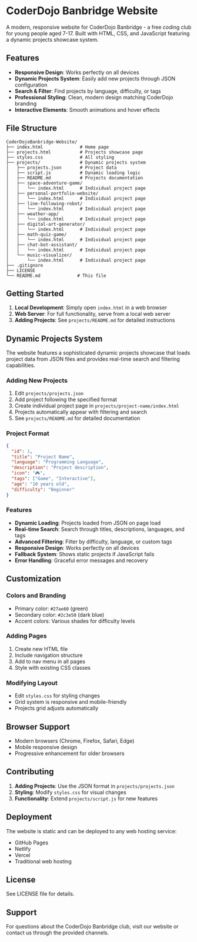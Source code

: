 # CoderDojo Banbridge Website

A modern, responsive website for CoderDojo Banbridge - a free coding club for young people aged 7-17. Built with HTML, CSS, and JavaScript featuring a dynamic projects showcase system.

## Features

- **Responsive Design**: Works perfectly on all devices
- **Dynamic Projects System**: Easily add new projects through JSON configuration
- **Search & Filter**: Find projects by language, difficulty, or tags
- **Professional Styling**: Clean, modern design matching CoderDojo branding
- **Interactive Elements**: Smooth animations and hover effects

## File Structure

```
CoderDojoBanbridge-Website/
├── index.html              # Home page
├── projects.html           # Projects showcase page
├── styles.css              # All styling
├── projects/               # Dynamic projects system
│   ├── projects.json       # Project data
│   ├── script.js           # Dynamic loading logic
│   ├── README.md           # Projects documentation
│   ├── space-adventure-game/
│   │   └── index.html      # Individual project page
│   ├── personal-portfolio-website/
│   │   └── index.html      # Individual project page
│   ├── line-following-robot/
│   │   └── index.html      # Individual project page
│   ├── weather-app/
│   │   └── index.html      # Individual project page
│   ├── digital-art-generator/
│   │   └── index.html      # Individual project page
│   ├── math-quiz-game/
│   │   └── index.html      # Individual project page
│   ├── chat-bot-assistant/
│   │   └── index.html      # Individual project page
│   └── music-visualizer/
│       └── index.html      # Individual project page
├── .gitignore
├── LICENSE
└── README.md              # This file
```

## Getting Started

1. **Local Development**: Simply open `index.html` in a web browser
2. **Web Server**: For full functionality, serve from a local web server
3. **Adding Projects**: See `projects/README.md` for detailed instructions

## Dynamic Projects System

The website features a sophisticated dynamic projects showcase that loads project data from JSON files and provides real-time search and filtering capabilities.

### Adding New Projects

1. Edit `projects/projects.json`
2. Add project following the specified format
3. Create individual project page in `projects/project-name/index.html`
4. Projects automatically appear with filtering and search
5. See `projects/README.md` for detailed documentation

### Project Format

```json
{
  "id": 1,
  "title": "Project Name",
  "language": "Programming Language",
  "description": "Project description",
  "icon": "🎮",
  "tags": ["Game", "Interactive"],
  "age": "10 years old",
  "difficulty": "Beginner"
}
```

### Features

- **Dynamic Loading**: Projects loaded from JSON on page load
- **Real-time Search**: Search through titles, descriptions, languages, and tags
- **Advanced Filtering**: Filter by difficulty, language, or custom tags
- **Responsive Design**: Works perfectly on all devices
- **Fallback System**: Shows static projects if JavaScript fails
- **Error Handling**: Graceful error messages and recovery

## Customization

### Colors and Branding
- Primary color: `#27ae60` (green)
- Secondary color: `#2c3e50` (dark blue)
- Accent colors: Various shades for difficulty levels

### Adding Pages
1. Create new HTML file
2. Include navigation structure
3. Add to nav menu in all pages
4. Style with existing CSS classes

### Modifying Layout
- Edit `styles.css` for styling changes
- Grid system is responsive and mobile-friendly
- Projects grid adjusts automatically

## Browser Support

- Modern browsers (Chrome, Firefox, Safari, Edge)
- Mobile responsive design
- Progressive enhancement for older browsers

## Contributing

1. **Adding Projects**: Use the JSON format in `projects/projects.json`
2. **Styling**: Modify `styles.css` for visual changes
3. **Functionality**: Extend `projects/script.js` for new features

## Deployment

The website is static and can be deployed to any web hosting service:
- GitHub Pages
- Netlify
- Vercel
- Traditional web hosting

## License

See LICENSE file for details.

## Support

For questions about the CoderDojo Banbridge club, visit our website or contact us through the provided channels.
